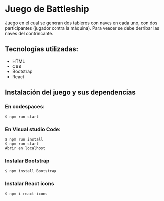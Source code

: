 
# Juego de Battleship
Juego en el cual se generan dos tableros con naves en cada uno,  con dos participantes (jugador contra la máquina). Para vencer se debe derribar las naves del contrincante. 

## Tecnologías utilizadas:
- HTML
- CSS
- Bootstrap
- React


## Instalación del juego y sus dependencias

### En codespaces: <br/>
`$ npm run start`

    

### En Visual studio Code: <br/>
`$ npm run install` <br/>
`$ npm run start`  <br/>
`Abrir en localhost`  <br/>


### Instalar Bootstrap  <br/>
`$ npm install Bootstrap`

### Instalar React icons  <br/>
`$ npm i react-icons`
